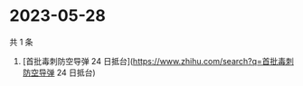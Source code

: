 # 2023-05-28

共 1 条

<!-- BEGIN -->
<!-- 最后更新时间 Sun May 28 2023 01:10:37 GMT+0800 (China Standard Time) -->

1. [首批毒刺防空导弹 24 日抵台](https://www.zhihu.com/search?q=首批毒刺防空导弹
   24 日抵台)

<!-- END -->

